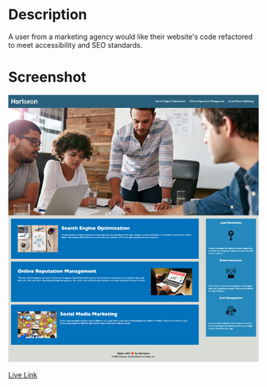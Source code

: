 # Description
A user from a marketing agency would like their website's code refactored to meet accessibility and SEO standards.

# Screenshot
![Horiseon Screenshot](Develop/assets/images/Horiseon-SEO-Branding-and-Marketing-Consulting-Services.png)

[Live Link](https://jesse-howell.github.io/horiseon-semantic-refactor/)
